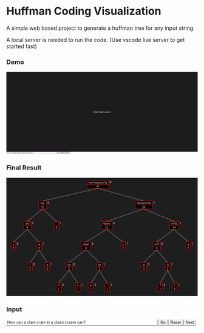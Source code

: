 # Huffman Coding Visualization

A simple web based project to generate a huffman tree for any input string.

A local server is needed to run the code. (Use vscode live server to get started fast)

### Demo
![Demo](img/demo.gif)

### Final Result
![Final Result](img/final_tree.png)

### Input
![Input](img/input.png)